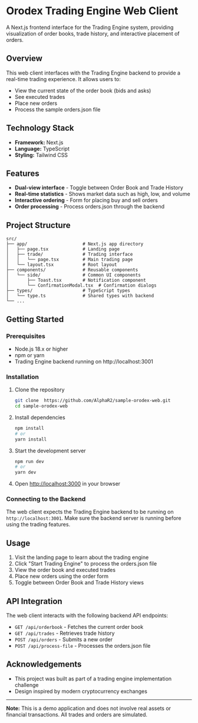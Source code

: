 # Orodex Trading Engine Web Client

A Next.js frontend interface for the Trading Engine system, providing visualization of order books, trade history, and interactive placement of orders.

## Overview

This web client interfaces with the Trading Engine backend to provide a real-time trading experience. It allows users to:

- View the current state of the order book (bids and asks)
- See executed trades
- Place new orders
- Process the sample orders.json file

## Technology Stack

- **Framework:** Next.js
- **Language:** TypeScript
- **Styling:** Tailwind CSS

## Features

- **Dual-view interface** - Toggle between Order Book and Trade History
- **Real-time statistics** - Shows market data such as high, low, and volume
- **Interactive ordering** - Form for placing buy and sell orders
- **Order processing** - Process orders.json through the backend

## Project Structure

```
src/
├── app/                     # Next.js app directory
│   ├── page.tsx             # Landing page
│   ├── trade/               # Trading interface
│   │   └── page.tsx         # Main trading page
│   └── layout.tsx           # Root layout
├── components/              # Reusable components
│   └── side/                # Common UI components
│       ├── Toast.tsx        # Notification component
│       └── ConfirmationModal.tsx  # Confirmation dialogs
├── types/                   # TypeScript types
│   └── type.ts              # Shared types with backend
└── ...
```

## Getting Started

### Prerequisites

- Node.js 18.x or higher
- npm or yarn
- Trading Engine backend running on http://localhost:3001

### Installation

1. Clone the repository

   ```bash
   git clone  https://github.com/AlphaR2/sample-orodex-web.git
   cd sample-orodex-web
   ```

2. Install dependencies

   ```bash
   npm install
   # or
   yarn install
   ```

3. Start the development server

   ```bash
   npm run dev
   # or
   yarn dev
   ```

4. Open [http://localhost:3000](http://localhost:3000) in your browser

### Connecting to the Backend

The web client expects the Trading Engine backend to be running on `http://localhost:3001`. Make sure the backend server is running before using the trading features.

## Usage

1. Visit the landing page to learn about the trading engine
2. Click "Start Trading Engine" to process the orders.json file
3. View the order book and executed trades
4. Place new orders using the order form
5. Toggle between Order Book and Trade History views

## API Integration

The web client interacts with the following backend API endpoints:

- `GET /api/orderbook` - Fetches the current order book
- `GET /api/trades` - Retrieves trade history
- `POST /api/orders` - Submits a new order
- `POST /api/process-file` - Processes the orders.json file

## Acknowledgements

- This project was built as part of a trading engine implementation challenge
- Design inspired by modern cryptocurrency exchanges

---

**Note:** This is a demo application and does not involve real assets or financial transactions. All trades and orders are simulated.
